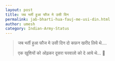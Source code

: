 ```yaml
---
layout: post
title: जब भर्ती हुआ फौज मे उसी दिन
permalink: jab-bharti-hua-fauj-me-usi-din.html
author: umesh
category: Indian-Army-Status
---
```

> जब भर्ती हुआ फौज मे उसी दिन दो कफ़न खरीद लिये थे....
> 
> एक खुशियों को ओढ़कर दूसरा घरवालो को दे आये थे...  💞

